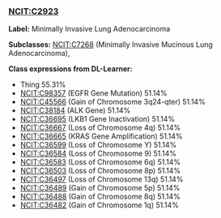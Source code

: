 
### [NCIT:C2923](http://purl.obolibrary.org/obo/NCIT_C2923)
**Label:** Minimally Invasive Lung Adenocarcinoma

**Subclasses:** [NCIT:C7268](http://purl.obolibrary.org/obo/NCIT_C7268) (Minimally Invasive Mucinous Lung Adenocarcinoma), 

**Class expressions from DL-Learner:**

- Thing 55.31%
- [NCIT:C98357](http://purl.obolibrary.org/obo/NCIT_C98357) (EGFR Gene Mutation) 51.14%
- [NCIT:C45566](http://purl.obolibrary.org/obo/NCIT_C45566) (Gain of Chromosome 3q24-qter) 51.14%
- [NCIT:C38184](http://purl.obolibrary.org/obo/NCIT_C38184) (ALK Gene) 51.14%
- [NCIT:C36695](http://purl.obolibrary.org/obo/NCIT_C36695) (LKB1 Gene Inactivation) 51.14%
- [NCIT:C36667](http://purl.obolibrary.org/obo/NCIT_C36667) (Loss of Chromosome 4q) 51.14%
- [NCIT:C36665](http://purl.obolibrary.org/obo/NCIT_C36665) (KRAS Gene Amplification) 51.14%
- [NCIT:C36599](http://purl.obolibrary.org/obo/NCIT_C36599) (Loss of Chromosome Y) 51.14%
- [NCIT:C36584](http://purl.obolibrary.org/obo/NCIT_C36584) (Loss of Chromosome 9) 51.14%
- [NCIT:C36583](http://purl.obolibrary.org/obo/NCIT_C36583) (Loss of Chromosome 6q) 51.14%
- [NCIT:C36503](http://purl.obolibrary.org/obo/NCIT_C36503) (Loss of Chromosome 8p) 51.14%
- [NCIT:C36497](http://purl.obolibrary.org/obo/NCIT_C36497) (Loss of Chromosome 13q) 51.14%
- [NCIT:C36489](http://purl.obolibrary.org/obo/NCIT_C36489) (Gain of Chromosome 5p) 51.14%
- [NCIT:C36488](http://purl.obolibrary.org/obo/NCIT_C36488) (Gain of Chromosome 8q) 51.14%
- [NCIT:C36482](http://purl.obolibrary.org/obo/NCIT_C36482) (Gain of Chromosome 1q) 51.14%


